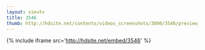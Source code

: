 ```yaml
---
layout: sieutv
title: 3546
thumb: http://hdsite.net/contents/videos_screenshots/3000/3546/preview_360p.mp4.jpg
---
```

{% include iframe src='http://hdsite.net/embed/3546' %}
 
